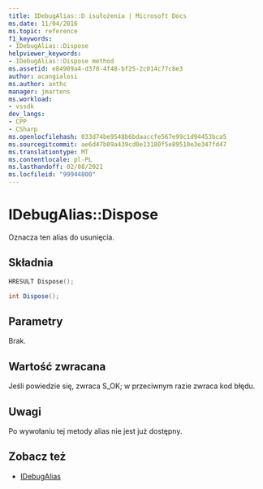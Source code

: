 ```yaml
---
title: IDebugAlias::D isułożenia | Microsoft Docs
ms.date: 11/04/2016
ms.topic: reference
f1_keywords:
- IDebugAlias::Dispose
helpviewer_keywords:
- IDebugAlias::Dispose method
ms.assetid: e84909a4-d378-4f48-bf25-2c014c77c8e3
author: acangialosi
ms.author: anthc
manager: jmartens
ms.workload:
- vssdk
dev_langs:
- CPP
- CSharp
ms.openlocfilehash: 033d74be9548b6bdaaccfe567e99c1d94453bca5
ms.sourcegitcommit: ae6d47b09a439cd0e13180f5e89510e3e347fd47
ms.translationtype: MT
ms.contentlocale: pl-PL
ms.lasthandoff: 02/08/2021
ms.locfileid: "99944800"
---
```

# <a name="idebugaliasdispose"></a>IDebugAlias::Dispose
Oznacza ten alias do usunięcia.

## <a name="syntax"></a>Składnia

```cpp
HRESULT Dispose();
```

```csharp
int Dispose();
```

## <a name="parameters"></a>Parametry
 Brak.

## <a name="return-value"></a>Wartość zwracana
 Jeśli powiedzie się, zwraca S_OK; w przeciwnym razie zwraca kod błędu.

## <a name="remarks"></a>Uwagi
 Po wywołaniu tej metody alias nie jest już dostępny.

## <a name="see-also"></a>Zobacz też
- [IDebugAlias](../../../extensibility/debugger/reference/idebugalias.md)
